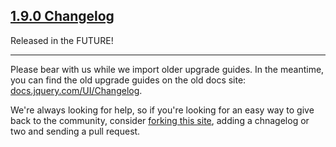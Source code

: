 <script>{
	"title": "jQuery UI Changelogs"
}</script>

## [1.9.0 Changelog](/changelog/1.9.0/)
Released in the FUTURE!

<hr class="dots">

Please bear with us while we import older upgrade guides. In the meantime,
you can find the old upgrade guides on the old docs site:
[docs.jquery.com/UI/Changelog](http://docs.jquery.com/UI/Changelog).

We're always looking for help, so if you're looking for an easy way to give
back to the community, consider [forking this site](https://github.com/jquery/jqueryui.com),
adding a chnagelog or two and sending a pull request.
